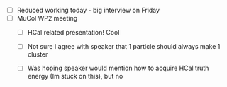 - [ ] Reduced working today - big interview on Friday
- [ ] MuCol WP2 meeting
  - [ ] HCal related presentation! Cool
  - [ ] Not sure I agree with speaker that 1 particle should always make 1 cluster
  - [ ] Was hoping speaker would mention how to acquire HCal truth energy (Im stuck on this), but no

